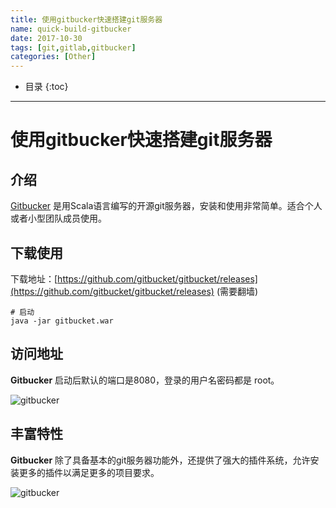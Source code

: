 ```yaml
---
title: 使用gitbucker快速搭建git服务器
name: quick-build-gitbucker
date: 2017-10-30
tags: [git,gitlab,gitbucker]
categories: [Other]
---
```


* 目录
{:toc}

---

# 使用gitbucker快速搭建git服务器

## 介绍

[Gitbucker](https://gitbucket.github.io/) 是用Scala语言编写的开源git服务器，安装和使用非常简单。适合个人或者小型团队成员使用。

## 下载使用

下载地址：[https://github.com/gitbucket/gitbucket/releases](https://github.com/gitbucket/gitbucket/releases) (需要翻墙)

```shell
# 启动
java -jar gitbucket.war
```

## 访问地址

**Gitbucker** 启动后默认的端口是8080，登录的用户名密码都是 root。


![gitbucker](http://ohdpyqlwy.bkt.clouddn.com/screenshot-repository_viewer.png)

## 丰富特性

**Gitbucker** 除了具备基本的git服务器功能外，还提供了强大的插件系统，允许安装更多的插件以满足更多的项目要求。

![gitbucker](http://ohdpyqlwy.bkt.clouddn.com/screenshot-plugin_system.png)